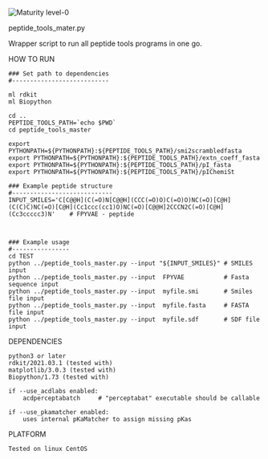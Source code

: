 ![Maturity level-0](https://img.shields.io/badge/Maturity%20Level-ML--0-red)

peptide_tools_mater.py

Wrapper script to run all peptide tools programs in one go. 


HOW TO RUN


    ### Set path to dependencies
    #---------------------------

    ml rdkit
    ml Biopython

    cd ..
    PEPTIDE_TOOLS_PATH=`echo $PWD`
    cd peptide_tools_master

    export PYTHONPATH=${PYTHONPATH}:${PEPTIDE_TOOLS_PATH}/smi2scrambledfasta
    export PYTHONPATH=${PYTHONPATH}:${PEPTIDE_TOOLS_PATH}/extn_coeff_fasta
    export PYTHONPATH=${PYTHONPATH}:${PEPTIDE_TOOLS_PATH}/pI_fasta
    export PYTHONPATH=${PYTHONPATH}:${PEPTIDE_TOOLS_PATH}/pIChemiSt

    ### Example peptide structure
    #----------------------------
    INPUT_SMILES='C[C@@H](C(=O)N[C@@H](CCC(=O)O)C(=O)O)NC(=O)[C@H](C(C)C)NC(=O)[C@H](Cc1ccc(cc1)O)NC(=O)[C@@H]2CCCN2C(=O)[C@H](Cc3ccccc3)N'    # FPYVAE - peptide



    ### Example usage
    #----------------
    cd TEST
    python ../peptide_tools_master.py --input "${INPUT_SMILES}" # SMILES input
    python ../peptide_tools_master.py --input  FPYVAE           # Fasta sequence input
    python ../peptide_tools_master.py --input  myfile.smi       # Smiles file input 
    python ../peptide_tools_master.py --input  myfile.fasta     # FASTA file input 
    python ../peptide_tools_master.py --input  myfile.sdf       # SDF file input 


DEPENDENCIES 

    python3 or later 
    rdkit/2021.03.1 (tested with)
    matplotlib/3.0.3 (tested with) 
    Biopython/1.73 (tested with)
    
    if --use_acdlabs enabled:
        acdperceptabatch     # "perceptabat" executable should be callable

    if --use_pkamatcher enabled:
        uses internal pKaMatcher to assign missing pKas


PLATFORM

    Tested on linux CentOS


